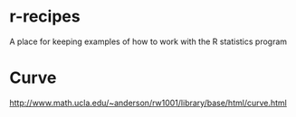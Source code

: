 # r-recipes
A place for keeping examples of how to work with the R statistics program

# Curve
http://www.math.ucla.edu/~anderson/rw1001/library/base/html/curve.html
